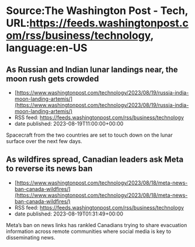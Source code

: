 # Source:The Washington Post - Tech, URL:https://feeds.washingtonpost.com/rss/business/technology, language:en-US

## As Russian and Indian lunar landings near, the moon rush gets crowded
 - [https://www.washingtonpost.com/technology/2023/08/19/russia-india-moon-landing-artemis/](https://www.washingtonpost.com/technology/2023/08/19/russia-india-moon-landing-artemis/)
 - RSS feed: https://feeds.washingtonpost.com/rss/business/technology
 - date published: 2023-08-19T11:00:00+00:00

Spacecraft from the two countries are set to touch down on the lunar surface over the next few days.

## As wildfires spread, Canadian leaders ask Meta to reverse its news ban
 - [https://www.washingtonpost.com/technology/2023/08/18/meta-news-ban-canada-wildfires/](https://www.washingtonpost.com/technology/2023/08/18/meta-news-ban-canada-wildfires/)
 - RSS feed: https://feeds.washingtonpost.com/rss/business/technology
 - date published: 2023-08-19T01:31:49+00:00

Meta’s ban on news links has rankled Canadians trying to share evacuation information across remote communities where social media is key to disseminating news.

